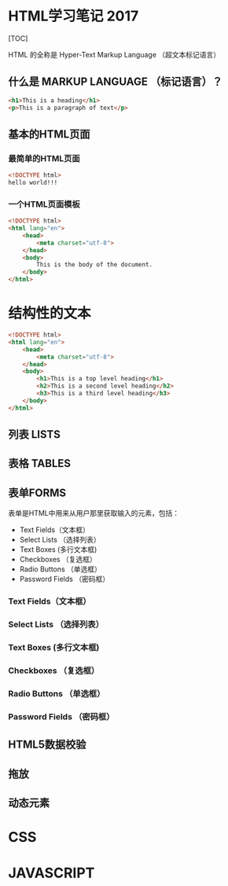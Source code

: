 # HTML学习笔记 2017

[TOC]

HTML 的全称是 Hyper-Text Markup Language （超文本标记语言）

## 什么是 MARKUP LANGUAGE （标记语言）？

``` HTML
<h1>This is a heading</h1>
<p>This is a paragraph of text</p>
```
## 基本的HTML页面

### 最简单的HTML页面

``` html
<!DOCTYPE html>
hello world!!!
```
### 一个HTML页面模板

``` html
<!DOCTYPE html>
<html lang="en">
    <head>
        <meta charset="utf-8">
    </head>
    <body>
        This is the body of the document.
    </body>
</html>
```

# 结构性的文本

``` html
<!DOCTYPE html>
<html lang="en">
    <head>
        <meta charset="utf-8">
    </head>
    <body>
        <h1>This is a top level heading</h1>
        <h2>This is a second level heading</h2>
        <h3>This is a third level heading</h3>
    </body>
</html>
```

## 列表 LISTS

## 表格 TABLES

## 表单FORMS

表单是HTML中用来从用户那里获取输入的元素，包括：
* Text Fields（文本框）
* Select Lists （选择列表）
* Text Boxes (多行文本框)
* Checkboxes （复选框）
* Radio Buttons （单选框）
* Password Fields （密码框）

### Text Fields（文本框）
### Select Lists （选择列表）
### Text Boxes (多行文本框)
### Checkboxes （复选框）
### Radio Buttons （单选框）
### Password Fields （密码框）

## HTML5数据校验

## 拖放

## 动态元素

# CSS

# JAVASCRIPT

